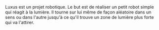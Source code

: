 Luxus est un projet robotique. Le but est de réaliser un petit robot simple qui réagit à la lumière.
Il tourne sur lui même de façon aléatoire dans un sens ou dans l'autre jusqu'à ce qu'il trouve un zone de lumière plus forte qui va l'attirer.
